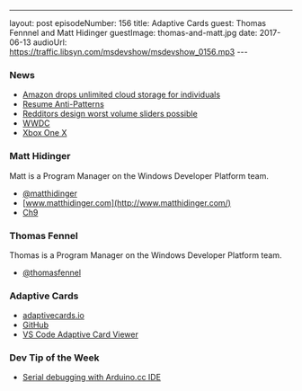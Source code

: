 ---
layout: post
episodeNumber: 156
title: Adaptive Cards
guest: Thomas Fennnel and Matt Hidinger
guestImage: thomas-and-matt.jpg
date: 2017-06-13
audioUrl: https://traffic.libsyn.com/msdevshow/msdevshow_0156.mp3
--- 

### News

-   [Amazon drops unlimited cloud storage for individuals](https://www.thurrott.com/cloud/117836/amazon-drops-unlimited-cloud-storage-individuals)
-   [Resume Anti-Patterns](https://www.brentozar.com/archive/2017/06/4-dba-resume-anti-patterns/)
-   [Redditors design worst volume sliders possible](https://www.designernews.co/stories/84443-redditors-design-worst-volume-sliders-possible)
-   [WWDC](https://www.youtube.com/watch?v=wXLa5tprhLc) 
-   [Xbox One X](http://www.xbox.com/en-us/xbox-one-x)

### Matt Hidinger

Matt is a Program Manager on the Windows Developer Platform team.

 - [@matthidinger](https://twitter.com/matthidinger)
 - [www.matthidinger.com](http://www.matthidinger.com/)
 - [Ch9](https://channel9.msdn.com/Events/Speakers/matt-hidinger)

### Thomas Fennel

Thomas is a Program Manager on the Windows Developer Platform team.

 - [@thomasfennel](https://twitter.com/thomasfennel)

### Adaptive Cards

 - [adaptivecards.io](http://adaptivecards.io/)
 - [GitHub](https://github.com/microsoft/adaptivecards)
 - [VS Code Adaptive Card Viewer](https://marketplace.visualstudio.com/items?itemName=tomlm.vscode-adaptivecards)

### Dev Tip of the Week

 - [Serial debugging with Arduino.cc IDE](https://www.arduino.cc/en/Main/Software)
